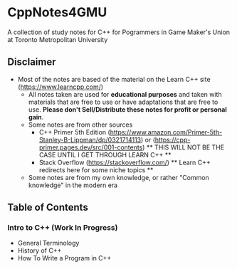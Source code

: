 # CppNotes4GMU
A collection of study notes for C++ for Pogrammers in Game Maker's Union at Toronto Metropolitan University

## Disclaimer
- Most of the notes are based of the material on the Learn C++ site (https://www.learncpp.com/)
  - All notes taken are used for **educational purposes** and taken with materials that are free to use or have adaptations that are free to use. **Please don't Sell/Distribute these notes for profit or personal gain**.
  - Some notes are from other sources
    - C++ Primer 5th Edition (https://www.amazon.com/Primer-5th-Stanley-B-Lippman/dp/0321714113) or (https://cpp-primer.pages.dev/src/001-contents) ** THIS WILL NOT BE THE CASE UNTIL I GET THROUGH LEARN C++ **
    - Stack Overflow (https://stackoverflow.com/) ** Learn C++ redirects here for some niche topics **
  - Some notes are from my own knowledge, or rather "Common knowledge" in the modern era
## Table of Contents
### Intro to C++ (Work In Progress)
- General Terminology
- History of C++
- How To Write a Program in C++
